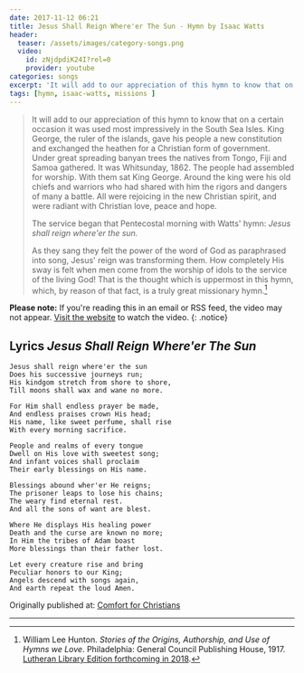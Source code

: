 ```yaml
---
date: 2017-11-12 06:21
title: Jesus Shall Reign Where'er The Sun - Hymn by Isaac Watts
header:
  teaser: /assets/images/category-songs.png
  video:
    id: zNjdpdiK24I?rel=0
    provider: youtube
categories: songs
excerpt: 'It will add to our appreciation of this hymn to know that on a certain occasion it was used most impressively in the South Sea Isles. King George, the ruler of the islands, gave his people a new constitution and exchanged the heathen for a Christian form of government.'
tags: [hymn, isaac-watts, missions ]
---
```

>It will add to our appreciation of this hymn to know that on a certain occasion it was used most impressively in the South Sea Isles. King George, the ruler of the islands, gave his people a new constitution and exchanged the heathen for a Christian form of government. Under great spreading banyan trees the natives from Tongo, Fiji and Samoa gathered. It was Whitsunday, 1862. The people had assembled for worship. With them sat King George. Around the king were his old chiefs and warriors who had shared with him the rigors and dangers of many a battle. All were rejoicing in the new Christian spirit, and were radiant with Christian love, peace and hope. 
>
>The service began that Pentecostal morning with Watts' hymn: _Jesus shall reign where'er the sun._ 
>
>As they sang they felt the power of the word of God as paraphrased into song, Jesus' reign was transforming them. How completely His sway is felt when men come from the worship of idols to the service of the living God! That is the thought which is uppermost in this hymn, which, by reason of that fact, is a truly great missionary hymn.[^aiL] 

[^aiL]: William Lee Hunton. *Stories of the Origins, Authorship, and Use of Hymns we Love*. Philadelphia: General Council Publishing House, 1917.  [Lutheran Library Edition forthcoming in 2018](http://www.lutheranlibrary.org/about.html). 


**Please note:** If you're reading this in an email or RSS feed, the video may not appear.  [Visit the website](http://www.alecsatin.com/#recent-posts) to watch the video.
{: .notice}

## Lyrics *Jesus Shall Reign Where'er The Sun*

```
Jesus shall reign where'er the sun 
Does his successive journeys run; 
His kindgom stretch from shore to shore, 
Till moons shall wax and wane no more. 

For Him shall endless prayer be made, 
And endless praises crown His head; 
His name, like sweet perfume, shall rise 
With every morning sacrifice. 

People and realms of every tongue 
Dwell on His love with sweetest song; 
And infant voices shall proclaim 
Their early blessings on His name. 

Blessings abound wher'er He reigns; 
The prisoner leaps to lose his chains; 
The weary find eternal rest. 
And all the sons of want are blest. 

Where He displays His healing power 
Death and the curse are known no more; 
In Him the tribes of Adam boast 
More blessings than their father lost. 

Let every creature rise and bring 
Peculiar honors to our King; 
Angels descend with songs again, 
And earth repeat the loud Amen. 
```
<div>Originally published at: <a href='http://www.alecsatin.com/'>Comfort for Christians</a></div>

---
